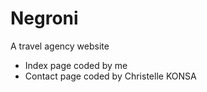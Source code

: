 # Negroni
A travel agency website 

- Index page coded by me
- Contact page coded by Christelle KONSA
